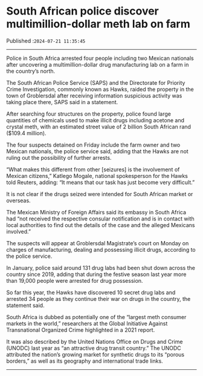 # South African police discover multimillion-dollar meth lab on farm

Published :`2024-07-21 11:35:45`

---

Police in South Africa arrested four people including two Mexican nationals after uncovering a multimillion-dollar drug manufacturing lab on a farm in the country’s north.

The South African Police Service (SAPS) and the Directorate for Priority Crime Investigation, commonly known as Hawks, raided the property in the town of Groblersdal after receiving information suspicious activity was taking place there, SAPS said in a statement.

After searching four structures on the property, police found large quantities of chemicals used to make illicit drugs including acetone and crystal meth, with an estimated street value of 2 billion South African rand ($109.4 million).

The four suspects detained on Friday include the farm owner and two Mexican nationals, the police service said, adding that the Hawks are not ruling out the possibility of further arrests.

“What makes this different from other [seizures] is the involvement of Mexican citizens,” Katlego Mogale, national spokesperson for the Hawks told Reuters, adding: “It means that our task has just become very difficult.”

It is not clear if the drugs seized were intended for South African market or overseas.

The Mexican Ministry of Foreign Affairs said its embassy in South Africa had “not received the respective consular notification and is in contact with local authorities to find out the details of the case and the alleged Mexicans involved.”

The suspects will appear at Groblersdal Magistrate’s court on Monday on charges of manufacturing, dealing and possessing illicit drugs, according to the police service.

In January, police said around 131 drug labs had been shut down across the country since 2019, adding that during the festive season last year more than 19,000 people were arrested for drug possession.

So far this year, the Hawks have discovered 10 secret drug labs and arrested 34 people as they continue their war on drugs in the country, the statement said.

South Africa is dubbed as potentially one of the “largest meth consumer markets in the world,” researchers at the Global Initiative Against Transnational Organized Crime highlighted in a 2021 report.

It was also described by the United Nations Office on Drugs and Crime (UNODC) last year as “an attractive drug transit country.” The UNODC attributed the nation’s growing market for synthetic drugs to its “porous borders,” as well as its geography and international trade links.

---

